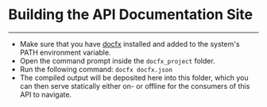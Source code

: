 # Building the API Documentation Site
---
* Make sure that you have [docfx](https://github.com/dotnet/docfx) installed and added to the system's PATH environment variable.
* Open the command prompt inside the `docfx_project` folder.
* Run the following command: `docfx docfx.json`
* The compiled output will be deposited here into this folder, which you can then serve statically either on- or offline for the consumers of this API to navigate.
